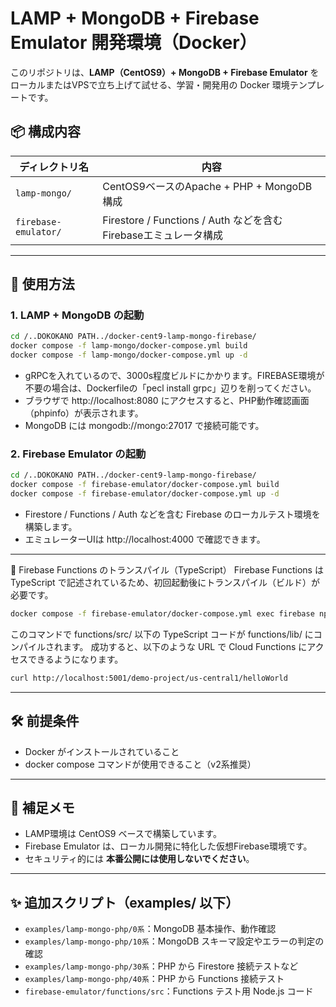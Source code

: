 # LAMP + MongoDB + Firebase Emulator 開発環境（Docker）

このリポジトリは、**LAMP（CentOS9）+ MongoDB + Firebase Emulator** をローカルまたはVPSで立ち上げて試せる、学習・開発用の Docker 環境テンプレートです。

## 📦 構成内容

| ディレクトリ名 | 内容 |
|----------------|------|
| `lamp-mongo/` | CentOS9ベースのApache + PHP + MongoDB構成 |
| `firebase-emulator/` | Firestore / Functions / Auth などを含むFirebaseエミュレータ構成 |

---

## 🚀 使用方法

### 1. LAMP + MongoDB の起動

```bash
cd /..DOKOKANO PATH../docker-cent9-lamp-mongo-firebase/
docker compose -f lamp-mongo/docker-compose.yml build
docker compose -f lamp-mongo/docker-compose.yml up -d
```

- gRPCを入れているので、3000s程度ビルドにかかります。FIREBASE環境が不要の場合は、Dockerfileの「pecl install grpc」辺りを削ってください。
- ブラウザで http://localhost:8080 にアクセスすると、PHP動作確認画面（phpinfo）が表示されます。
- MongoDB には mongodb://mongo:27017 で接続可能です。

### 2. Firebase Emulator の起動

```bash
cd /..DOKOKANO PATH../docker-cent9-lamp-mongo-firebase/
docker compose -f firebase-emulator/docker-compose.yml build
docker compose -f firebase-emulator/docker-compose.yml up -d
```

- Firestore / Functions / Auth などを含む Firebase のローカルテスト環境を構築します。
- エミュレーターUIは http://localhost:4000 で確認できます。

---

🔧 Firebase Functions のトランスパイル（TypeScript）
Firebase Functions は TypeScript で記述されているため、初回起動後にトランスパイル（ビルド）が必要です。

```bash
docker compose -f firebase-emulator/docker-compose.yml exec firebase npx tsc
```

このコマンドで functions/src/ 以下の TypeScript コードが functions/lib/ にコンパイルされます。
成功すると、以下のような URL で Cloud Functions にアクセスできるようになります。

```bash
curl http://localhost:5001/demo-project/us-central1/helloWorld
```

---

## 🛠 前提条件

- Docker がインストールされていること
- docker compose コマンドが使用できること（v2系推奨）

---

## 📌 補足メモ

- LAMP環境は CentOS9 ベースで構築しています。
- Firebase Emulator は、ローカル開発に特化した仮想Firebase環境です。
- セキュリティ的には **本番公開には使用しないでください**。

---

## ✨ 追加スクリプト（examples/ 以下）

- `examples/lamp-mongo-php/0系`：MongoDB 基本操作、動作確認
- `examples/lamp-mongo-php/10系`：MongoDB スキーマ設定やエラーの判定の確認
- `examples/lamp-mongo-php/30系`：PHP から Firestore 接続テストなど
- `examples/lamp-mongo-php/40系`：PHP から Functions 接続テスト
- `firebase-emulator/functions/src`：Functions テスト用 Node.js コード
